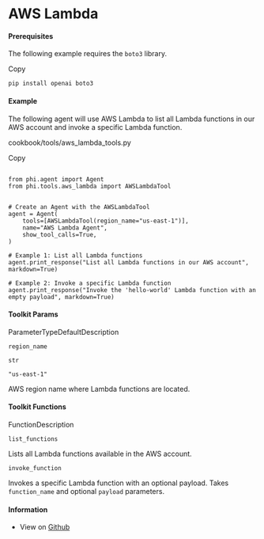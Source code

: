 # AWS Lambda

#### Prerequisites <a href="#prerequisites" id="prerequisites"></a>

The following example requires the `boto3` library.

Copy

```
pip install openai boto3
```

#### [​](https://docs.phidata.com/tools/aws_lambda#example)Example <a href="#example" id="example"></a>

The following agent will use AWS Lambda to list all Lambda functions in our AWS account and invoke a specific Lambda function.

cookbook/tools/aws\_lambda\_tools.py

Copy

```

from phi.agent import Agent
from phi.tools.aws_lambda import AWSLambdaTool


# Create an Agent with the AWSLambdaTool
agent = Agent(
    tools=[AWSLambdaTool(region_name="us-east-1")],
    name="AWS Lambda Agent",
    show_tool_calls=True,
)

# Example 1: List all Lambda functions
agent.print_response("List all Lambda functions in our AWS account", markdown=True)

# Example 2: Invoke a specific Lambda function
agent.print_response("Invoke the 'hello-world' Lambda function with an empty payload", markdown=True)
```

#### [​](https://docs.phidata.com/tools/aws_lambda#toolkit-params)Toolkit Params <a href="#toolkit-params" id="toolkit-params"></a>

ParameterTypeDefaultDescription

`region_name`

`str`

`"us-east-1"`

AWS region name where Lambda functions are located.

#### [​](https://docs.phidata.com/tools/aws_lambda#toolkit-functions)Toolkit Functions <a href="#toolkit-functions" id="toolkit-functions"></a>

FunctionDescription

`list_functions`

Lists all Lambda functions available in the AWS account.

`invoke_function`

Invokes a specific Lambda function with an optional payload. Takes `function_name` and optional `payload` parameters.

#### [​](https://docs.phidata.com/tools/aws_lambda#information)Information <a href="#information" id="information"></a>

* View on [Github](https://github.com/phidatahq/phidata/blob/main/phi/tools/aws_lambda.py)
